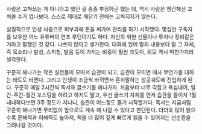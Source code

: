 사람은 고쳐쓰는 게 아니라고 했던 걸 종종 부정하곤 했는 데, 역시 사람은 앵간해선 고쳐쓸 수가 없나보다. 스스로 제대로 깨닫기 전에는 고쳐지지가 않는다.

실질적으로 인생 처음으로 피부과에 돈을 써가며 관리를 하기 시작했다. 몇십만 구독자를 보유한 어느 유튜버의 연초 루틴이기도 하다. 자신의 위한 선물이나 투자나 정비같은 거라고 말했던 것 같다. 나쁘지 않다고 생가한다.
대화에 있어 말의 내용보다 말 그 자체, 즉 목소리나 발성, 스피칭, 발음 등이 가지는 비중이 훨씬 크듯이, 외모 역시 마찬가지라 생각한다.

꾸준히 해나가는 작은 실천들이 모여서 습관이 되고, 습관이 모이면 매사 무언가를 대하는 태도도 바뀐다. 그리고 인생이 조금씩 바뀌면서 흔히말하는 성공궤도에 진입하게 된다. 꾸준히 매일 2시간씩 독서와 글쓰기를 해나가자.
처음부터 너무 각잡고 욕심내어, 일간-주간-월간 포스팅을 하려고 하지도 말고, 우선 글쓰기 자체를 먼저 습관을 들이자 1월내내하다보면 3주 정도가 지나니, 습관이 어느정도 들기 시작할거다.
독서는 지금처럼 꾸준히 해나가면 무리없이 앞으로도 계속 해 나갈 수 있다고 판단된다. 더더욱 많이 읽으수록 문해력과 이해력도 높아져, 책을 더 많이 깊게 빠르게 읽을 수 있어지는 선순환을 그려나갈 것이다.
